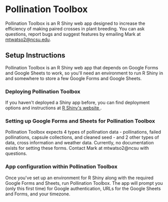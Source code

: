 # Pollination Toolbox

Pollination Toolbox is an R Shiny web app designed to increase the efficiency of making paired crosses in plant breeding. You can ask questions, report bugs and suggest features by emailing Mark at mtwatso2@ncsu.edu.

## Setup Instructions

Pollination Toolbox is an R Shiny web app that depends on Google Forms and Google Sheets to work, so you'll need an environment to run R Shiny in and somewhere to store a few Google Forms and Google Sheets. 

### Deploying Pollination Toolbox
If you haven't deployed a Shiny app before, you can find deployment options and instructions at [R Shiny's website ](https://shiny.rstudio.com/articles/deployment-web.html).

### Setting up Google Forms and Sheets for Pollination Toolbox
Pollination Toolbox expects 4 types of pollination data - pollinations, failed pollinations, capsule collections, and cleaned seed - and 2 other types of data, cross information and weather data. Currently, no documentation exists for setting these forms. Contact Mark at mtwatso2@ncsu with questions.

### App configuration within Pollination Toolbox
Once you've set up an environment for R Shiny along with the required Google Forms and Sheets, run Pollination Toolbox. The app will prompt you (only this first time) for Google authentication, URLs for the Google Sheets and Forms, and your timezone.
